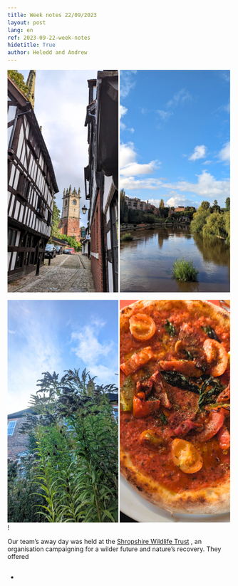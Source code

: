 ```yaml
---
title: Week notes 22/09/2023
layout: post
lang: en
ref: 2023-09-22-week-notes
hidetitle: True
author: Heledd and Andrew
---
```



![Shrewsbury buildings and the River Severn](https://github.com/nrw-digital/week-notes/blob/8df024844e909dfc1e3109d1f2908387690ebec5/images/shrewsbury%201.png) 


![Wildlife trust plants and Shrewsbuty pizza](https://github.com/nrw-digital/week-notes/blob/a44f76c1159229d91efe5d9f8d9edf63d4211d94/images/shrewsbury%202.png) !

Our team’s away day was held at the [Shropshire Wildlife Trust](https://www.shropshirewildlifetrust.org.uk/) , an organisation campaigning for a wilder future and nature’s recovery. They offered 

## 
+ 
